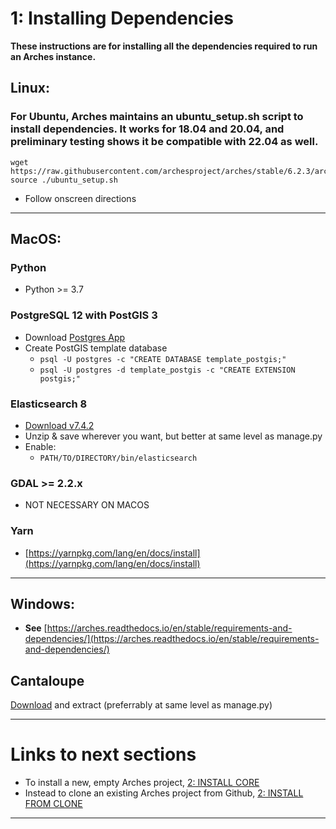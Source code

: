 # 1: Installing Dependencies

**These instructions are for installing all the dependencies required to run an Arches instance.**  

## Linux:  

### For Ubuntu, Arches maintains an ubuntu_setup.sh script to install dependencies. It works for 18.04 and 20.04, and preliminary testing shows it be compatible with 22.04 as well.  

    wget https://raw.githubusercontent.com/archesproject/arches/stable/6.2.3/arches/install/ubuntu_setup.sh
    source ./ubuntu_setup.sh

- Follow onscreen directions

---

## MacOS:  

### Python  
- Python >= 3.7  

### PostgreSQL 12 with PostGIS 3  
- Download [Postgres App](postgresapp.com)  
- Create PostGIS template database  
    - `psql -U postgres -c "CREATE DATABASE template_postgis;"`  
    - `psql -U postgres -d template_postgis -c "CREATE EXTENSION postgis;"`

### Elasticsearch 8  
- [Download v7.4.2](https://www.elastic.co/downloads/past-releases/elasticsearch-7-4-2)  
- Unzip & save wherever you want, but better at same level as manage.py  
- Enable:  
    - `PATH/TO/DIRECTORY/bin/elasticsearch`  

### GDAL >= 2.2.x
- NOT NECESSARY ON MACOS

### Yarn  
- [https://yarnpkg.com/lang/en/docs/install](https://yarnpkg.com/lang/en/docs/install)

---

## Windows:

- **See** [https://arches.readthedocs.io/en/stable/requirements-and-dependencies/](https://arches.readthedocs.io/en/stable/requirements-and-dependencies/)



## Cantaloupe

[Download](https://github.com/cantaloupe-project/cantaloupe/releases#:~:text=cantaloupe%2D4.1.11.zip) and extract (preferrably at same level as manage.py)


---

# Links to next sections  

- To install a new, empty Arches project, [2: INSTALL CORE](2_install_core.md)  
- Instead to clone an existing Arches project from Github, [2: INSTALL FROM CLONE](2_install_from_clone.md)  

---
